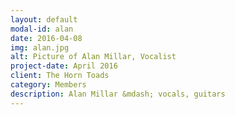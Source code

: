 ```yaml
---
layout: default
modal-id: alan
date: 2016-04-08
img: alan.jpg
alt: Picture of Alan Millar, Vocalist
project-date: April 2016
client: The Horn Toads
category: Members
description: Alan Millar &mdash; vocals, guitars
---
```

